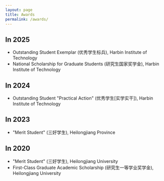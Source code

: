 ```yaml
---
layout: page
title: Awards
permalink: /awards/
---
```


## In 2025
- Outstanding Student Exemplar (优秀学生标兵), Harbin Institute of Technology
- National Scholarship for Graduate Students (研究生国家奖学金), Harbin Institute of Technology

## In 2024
- Outstanding Student "Practical Action" (优秀学生[实学实干]), Harbin Institute of Technology

## In 2023
- "Merit Student" (三好学生), Heilongjiang Province

## In 2020
- "Merit Student" (三好学生), Heilongjiang University
- First-Class Graduate Academic Scholarship (研究生一等学业奖学金), Heilongjiang University
